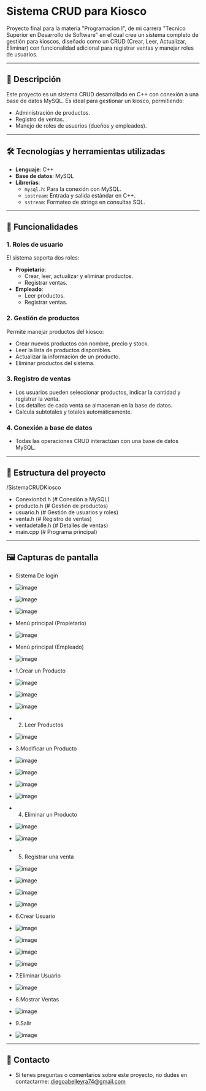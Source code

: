 # Sistema CRUD para Kiosco

Proyecto final para la materia "Programacion I", de mi carrera "Tecnico Superior en Desarrollo de Software" en el cual cree un sistema completo de gestión para kioscos, diseñado como un CRUD (Crear, Leer, Actualizar, Eliminar) con funcionalidad adicional para registrar ventas y manejar roles de usuarios.

---

## 📖 Descripción

Este proyecto es un sistema CRUD desarrollado en C++ con conexión a una base de datos MySQL. Es ideal para gestionar un kiosco, permitiendo:
- Administración de productos.
- Registro de ventas.
- Manejo de roles de usuarios (dueños y empleados).

---

## 🛠️ Tecnologías y herramientas utilizadas

- **Lenguaje**: C++
- **Base de datos**: MySQL
- **Librerías**:
  - `mysql.h`: Para la conexión con MySQL.
  - `iostream`: Entrada y salida estándar en C++.
  - `sstream`: Formateo de strings en consultas SQL.

---

## 🎯 Funcionalidades

### 1. Roles de usuario
El sistema soporta dos roles:
- **Propietario**:
  - Crear, leer, actualizar y eliminar productos.
  - Registrar ventas.
- **Empleado**:
  - Leer productos.
  - Registrar ventas.

### 2. Gestión de productos
Permite manejar productos del kiosco:
- Crear nuevos productos con nombre, precio y stock.
- Leer la lista de productos disponibles.
- Actualizar la información de un producto.
- Eliminar productos del sistema.

### 3. Registro de ventas
- Los usuarios pueden seleccionar productos, indicar la cantidad y registrar la venta.
- Los detalles de cada venta se almacenan en la base de datos.
- Calcula subtotales y totales automáticamente.

### 4. Conexión a base de datos
- Todas las operaciones CRUD interactúan con una base de datos MySQL.

---
## 📂 Estructura del proyecto
/SistemaCRUDKiosco
- Conexionbd.h (# Conexión a MySQL)
- producto.h (# Gestión de productos)
- usuario.h  (# Gestión de usuarios y roles)
- venta.h    (# Registro de ventas)
- ventadetalle.h   (# Detalles de ventas)
- main.cpp         (# Programa principal)
---
## 🖼️ Capturas de pantalla
- Sistema De login
- ![image](https://github.com/user-attachments/assets/8e0f492d-d03c-4cf2-bb14-94497888693b)
- ![image](https://github.com/user-attachments/assets/f6cbba15-f5e2-413a-acfb-a5b867188490)
- ![image](https://github.com/user-attachments/assets/53b136da-deeb-40c9-ae98-66cfd2e4950d)

- Menú principal (Propietario)
- ![image](https://github.com/user-attachments/assets/f2335044-b155-4013-943c-2be64506290c)
- Menú principal (Empleado)
- ![image](https://github.com/user-attachments/assets/c66b28f6-e5e6-4f34-bb3c-1985bb1f84b7)
- 1.Crear un Producto
- ![image](https://github.com/user-attachments/assets/c291b46d-24f8-492f-aaac-e1ce2dfb82d7)
- ![image](https://github.com/user-attachments/assets/169b8a40-481b-48e0-9cd9-5d95cfb0222e)
- ![image](https://github.com/user-attachments/assets/cf048216-ccfb-4b26-ba81-d4e5b917f3f7)
- 2. Leer Productos
- ![image](https://github.com/user-attachments/assets/d207f518-6abb-4d62-b1dc-6e9d1008b7ec)
- 3.Modificar un Producto
- ![image](https://github.com/user-attachments/assets/2f5e37bf-728b-46a6-bf9c-15f0a75df2b2)
- ![image](https://github.com/user-attachments/assets/cb3d8c41-830d-450f-b0b7-2935eb8d083e)
- ![image](https://github.com/user-attachments/assets/494430ce-25f2-42cd-9aa3-210d10474266)
- ![image](https://github.com/user-attachments/assets/359ce9f2-6722-4d9b-8972-2d92af1c1d00)
- 4. Eliminar un Producto
- ![image](https://github.com/user-attachments/assets/431e9202-f46e-42cb-9cb2-5175e3e0e6bb)
- ![image](https://github.com/user-attachments/assets/9bcefd40-9446-4cf3-a5c6-58548bc976ce)
- 5. Registrar una venta
- ![image](https://github.com/user-attachments/assets/e2d12409-0308-4590-b325-bd3f5d5b935c)
- ![image](https://github.com/user-attachments/assets/9477f16d-e08f-4f63-b86f-18d218de307d)
- ![image](https://github.com/user-attachments/assets/2de9c4f7-b5ed-4cef-a650-c01784150f37)
- ![image](https://github.com/user-attachments/assets/e5d2f116-df8a-48bb-8f3e-ef3db3498351)
- 6.Crear Usuario
- ![image](https://github.com/user-attachments/assets/3e6ec517-f5cf-47b2-88bc-ddcd3eb7fd2c)
- ![image](https://github.com/user-attachments/assets/5813bbd1-b253-44ff-9d25-a108c3e8ebf1)
- ![image](https://github.com/user-attachments/assets/a3408ddf-7aed-4c49-9080-e54d02c68320)
- ![image](https://github.com/user-attachments/assets/152c3ad6-e7fc-4a66-b983-a102bdf05e4b)
- 7.Eliminar Usuario
- ![image](https://github.com/user-attachments/assets/30a6a31b-01da-4b33-bb6d-0cd6a6a97f9c)
- 8.Mostrar Ventas
- ![image](https://github.com/user-attachments/assets/2e8bf4e6-9a13-4413-b0b7-98242adca6e2)
- 9.Salir
- ![image](https://github.com/user-attachments/assets/d3af378d-8d76-4dd8-b089-9d7fd7cd0b13)

---
## 📧 Contacto
- Si tenes preguntas o comentarios sobre este proyecto, no dudes en contactarme: diegoabelleyra74@gmail.com










